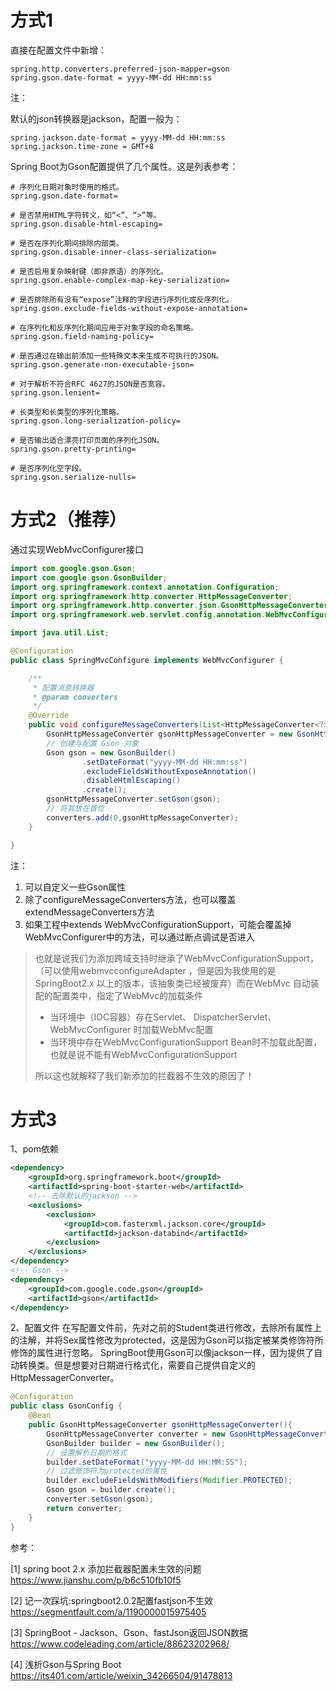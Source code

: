 # 方式1

直接在配置文件中新增：

```properties
spring.http.converters.preferred-json-mapper=gson
spring.gson.date-format = yyyy-MM-dd HH:mm:ss
```

注：

默认的json转换器是jackson，配置一般为：

```properties
spring.jackson.date-format = yyyy-MM-dd HH:mm:ss
spring.jackson.time-zone = GMT+8
```

Spring Boot为Gson配置提供了几个属性。这是列表参考：

```properties
# 序列化日期对象时使用的格式。
spring.gson.date-format= 

# 是否禁用HTML字符转义，如“<”、“>”等。
spring.gson.disable-html-escaping= 

# 是否在序列化期间排除内部类。
spring.gson.disable-inner-class-serialization= 

# 是否启用复杂映射键（即非原语）的序列化。
spring.gson.enable-complex-map-key-serialization=

# 是否排除所有没有“expose”注释的字段进行序列化或反序列化。
spring.gson.exclude-fields-without-expose-annotation= 

# 在序列化和反序列化期间应用于对象字段的命名策略。
spring.gson.field-naming-policy= 

# 是否通过在输出前添加一些特殊文本来生成不可执行的JSON。
spring.gson.generate-non-executable-json= 

# 对于解析不符合RFC 4627的JSON是否宽容。
spring.gson.lenient= 

# 长类型和长类型的序列化策略。
spring.gson.long-serialization-policy= 

# 是否输出适合漂亮打印页面的序列化JSON。
spring.gson.pretty-printing=

# 是否序列化空字段。
spring.gson.serialize-nulls= 
```

# 方式2（推荐）

通过实现WebMvcConfigurer接口

```java
import com.google.gson.Gson;
import com.google.gson.GsonBuilder;
import org.springframework.context.annotation.Configuration;
import org.springframework.http.converter.HttpMessageConverter;
import org.springframework.http.converter.json.GsonHttpMessageConverter;
import org.springframework.web.servlet.config.annotation.WebMvcConfigurer;

import java.util.List;

@Configuration
public class SpringMvcConfigure implements WebMvcConfigurer {

    /**
     * 配置消息转换器
     * @param converters
     */
    @Override
    public void configureMessageConverters(List<HttpMessageConverter<?>> converters) {
        GsonHttpMessageConverter gsonHttpMessageConverter = new GsonHttpMessageConverter();
        // 创建与配置 Gson 对象
        Gson gson = new GsonBuilder()
                .setDateFormat("yyyy-MM-dd HH:mm:ss")
                .excludeFieldsWithoutExposeAnnotation()
                .disableHtmlEscaping()
                .create();
        gsonHttpMessageConverter.setGson(gson);
        // 将其放在首位
        converters.add(0,gsonHttpMessageConverter);
    }

}
```

注：

1. 可以自定义一些Gson属性
2. 除了configureMessageConverters方法，也可以覆盖extendMessageConverters方法
3. 如果工程中extends WebMvcConfigurationSupport，可能会覆盖掉WebMvcConfigurer中的方法，可以通过断点调试是否进入

> 也就是说我们为添加跨域支持时继承了WebMvcConfigurationSupport，（可以使用webmvcconfigureAdapter ，但是因为我使用的是SpringBoot2.x 以上的版本，该抽象类已经被废弃）而在WebMvc 自动装配的配置类中，指定了WebMvc的加载条件
>
> + 当环境中（IOC容器）存在Servlet、 DispatcherServlet、 WebMvcConfigurer 时加载WebMvc配置
> + 当环境中存在WebMvcConfigurationSupport Bean时不加载此配置，也就是说不能有WebMvcConfigurationSupport
>
> 所以这也就解释了我们新添加的拦截器不生效的原因了！

# 方式3

1、pom依赖

```xml
<dependency>
    <groupId>org.springframework.boot</groupId>
    <artifactId>spring-boot-starter-web</artifactId>
    <!-- 去除默认的jackson -->
    <exclusions>
        <exclusion>
            <groupId>com.fasterxml.jackson.core</groupId>
            <artifactId>jackson-databind</artifactId>
        </exclusion>
    </exclusions>
</dependency>
<!-- Gson -->
<dependency>
    <groupId>com.google.code.gson</groupId>
    <artifactId>gson</artifactId>
</dependency>
```

2、配置文件
在写配置文件前，先对之前的Student类进行修改，去除所有属性上的注解，并将Sex属性修改为protected，这是因为Gson可以指定被某类修饰符所修饰的属性进行忽略。
SpringBoot使用Gson可以像jackson一样，因为提供了自动转换类。但是想要对日期进行格式化，需要自己提供自定义的HttpMessagerConverter。

```java
@Configuration
public class GsonConfig {
    @Bean
    public GsonHttpMessageConverter gsonHttpMessageConverter(){
        GsonHttpMessageConverter converter = new GsonHttpMessageConverter();
        GsonBuilder builder = new GsonBuilder();
        // 设置解析日期的格式
        builder.setDateFormat("yyyy-MM-dd HH:MM:SS");
        // 过滤修饰符为protected的属性
        builder.excludeFieldsWithModifiers(Modifier.PROTECTED);
        Gson gson = builder.create();
        converter.setGson(gson);
        return converter;
    }
}
```

参考：

[1] spring boot 2.x 添加拦截器配置未生效的问题 https://www.jianshu.com/p/b6c510fb10f5

[2] 记一次踩坑:springboot2.0.2配置fastjson不生效 https://segmentfault.com/a/1190000015975405

[3] SpringBoot - Jackson、Gson、fastJson返回JSON数据 https://www.codeleading.com/article/88623202968/

[4] 浅析Gson与Spring Boot https://its401.com/article/weixin_34266504/91478813
